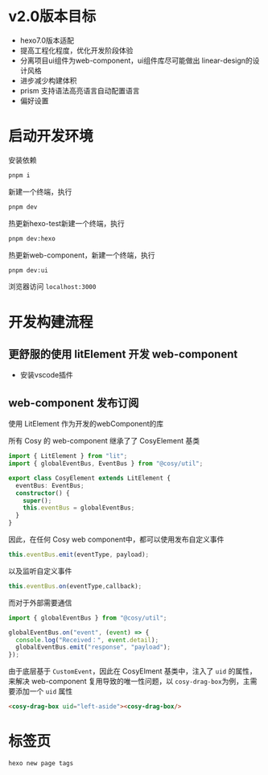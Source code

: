 # v2.0版本目标

- hexo7.0版本适配
- 提高工程化程度，优化开发阶段体验
- 分离项目ui组件为web-component，ui组件库尽可能做出 linear-design的设计风格
- 进步减少构建体积
- prism 支持语法高亮语言自动配置语言
- 偏好设置

# 启动开发环境

安装依赖
```bash
pnpm i
```

新建一个终端，执行
```bash
pnpm dev
```

热更新hexo-test新建一个终端，执行
```bash
pnpm dev:hexo
```

热更新web-component，新建一个终端，执行
```bash
pnpm dev:ui
```

浏览器访问 `localhost:3000`

# 开发构建流程

## 更舒服的使用 litElement 开发 web-component

- 安装vscode插件


## web-component 发布订阅

使用 LitElement 作为开发的webComponent的库

所有 Cosy 的 web-component 继承了了 CosyElement 基类

```ts
import { LitElement } from "lit";
import { globalEventBus, EventBus } from "@cosy/util";

export class CosyElement extends LitElement {
  eventBus: EventBus;
  constructor() {
    super();
    this.eventBus = globalEventBus;
  }
}
```

因此，在任何 Cosy web component中，都可以使用发布自定义事件

```ts
this.eventBus.emit(eventType, payload);
```

以及监听自定义事件

```ts
this.eventBus.on(eventType,callback);
```

而对于外部需要通信

```ts
import { globalEventBus } from "@cosy/util";

globalEventBus.on("event", (event) => {
  console.log("Received：", event.detail);
  globalEventBus.emit("response", "payload");
});
```

由于底层基于 `CustomEvent`，因此在 CosyElment 基类中，注入了 `uid` 的属性，来解决 web-component 复用导致的唯一性问题，以 `cosy-drag-box`为例，主需要添加一个 `uid` 属性

```html
<cosy-drag-box uid="left-aside"><cosy-drag-box/>
```


# 标签页

```bash
hexo new page tags
```